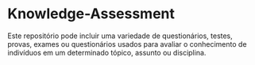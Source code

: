# Knowledge-Assessment
Este repositório pode incluir uma variedade de questionários, testes, provas, exames ou questionários usados para avaliar o conhecimento de indivíduos em um determinado tópico, assunto ou disciplina.
